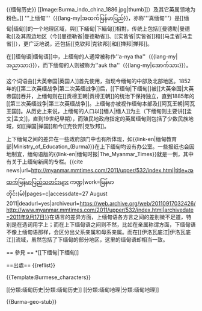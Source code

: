 {{缅甸历史}}
[[Image:Burma_indo_china_1886.jpg|thumb]]）及其它英属领地为粉色。]]
'''上缅甸'''（{{lang-my|အထက်မြန်မာပြည်}}，亦称'''真缅甸'''）是[[缅甸|缅甸]]的一个地理区域，與[[下緬甸|下緬甸]]相對，传统上包括[[曼德勒|曼德勒]]及其周边地区（今[[曼德勒省|曼德勒省]]、[[实皆省|实皆省]]和[[马圭省|马圭省]]），更广泛地说，还包括[[克钦邦|克钦邦]]和[[掸邦|掸邦]]。

在[[缅甸语|缅甸语]]中，上缅甸的人通常被称作''a-nya tha''（{{lang-my|အညာသား}}），而下缅甸的人则被称为''auk tha''（{{lang-my|အောက်သား}}）。

这个词语由[[大英帝国|英国人]]首先使用，指现今缅甸的中部及北部地区。1852年的[[第二次英缅战争|第二次英缅战争]]后，[[下缅甸|下缅甸]]被[[大英帝国|大英帝国]]吞并，上缅甸则在[[贡榜王朝|贡榜王朝]]的统治下保持独立，直到1885年的[[第三次英缅战争|第三次英缅战争]]。上缅甸亦被视作缅甸本部及[[阿瓦王朝|阿瓦王国]]。从历史上来说，上缅甸的人口以[[缅人|缅人]]为主（下缅甸则主要讲[[孟文|孟文]]，直到19世纪早期），而殖民地政府指定的英属缅甸则包括了少数民族地域，如[[掸国|掸国]]和今[[克钦邦|克钦邦]]。

上下缅甸之间的差异在一些政府部门中也有所体现，如{{link-en|缅甸教育部|Ministry_of_Education_(Burma)}}在上下缅甸均设有办公室。一些报纸也会因地制宜，缅甸语版的{{link-en|缅甸时报|The_Myanmar_Times}}就是一例，其中有关于上缅甸新闻的专栏。<ref>{{cite news|url=http://myanmar.mmtimes.com/2011/upper/532/index.html|title=အထက်မြန်မာပြည်သတင်းများ ကဏ္ဍ|work=မြန်မာတိုင်း(မ်)|pages=c|accessdate=27 August 2011|deadurl=yes|archiveurl=https://web.archive.org/web/20110917032426/http://www.myanmar.mmtimes.com/2011/upper/532/index.html|archivedate=2011年9月17日}}</ref>在语言的差异方面，上缅甸语各方言之间的差别微不足道，特别是在选词用字上；而在上下缅甸语之间则不然，比如在亲属称谓方面，下缅甸语不像上缅甸语那样，会区分出父系亲属和母系亲属。而在[[伊洛瓦底江|伊洛瓦底江]]流域，虽然包括了下缅甸的部分地区，这里的缅甸语却相当一致。

== 參見 ==
*[[下缅甸|下缅甸]]

==出處==
{{reflist}}

{{Template:Burmese_characters}}
<!-- {{Template:Coord missing|Burma}} -->
[[分類:缅甸历史|分類:缅甸历史]]
[[分類:缅甸地理|分類:缅甸地理]]

{{Burma-geo-stub}}